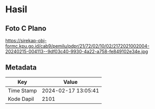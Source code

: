 # Hasil

## Foto C Plano

https://sirekap-obj-formc.kpu.go.id/cab9/pemilu/pdpr/21/72/02/10/02/2172021002004-20240215-004113--9df03c40-9930-4a22-a758-fe849102e34e.jpg


## Metadata

| Key        | Value               |
| ---------- | ------------------- |
| Time Stamp | 2024-02-17 13:05:41 |
| Kode Dapil | 2101                |



